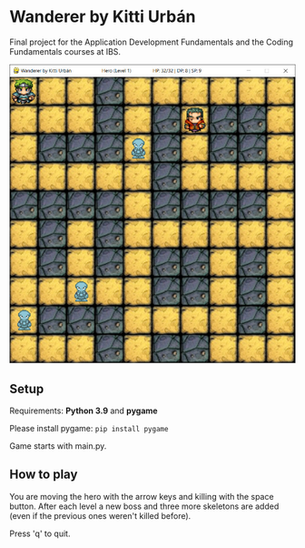 # Wanderer by Kitti Urbán

Final project for the Application Development Fundamentals and the Coding Fundamentals courses at IBS.

![screenshot](images/wanderer_kitti.jpg)

## Setup

Requirements: **Python 3.9** and **pygame**

Please install pygame:
```pip install pygame```

Game starts with main.py.

## How to play

You are moving the hero with the arrow keys and killing with the space button.
After each level a new boss and three more skeletons are added (even if the previous ones weren't killed before).

Press 'q' to quit.